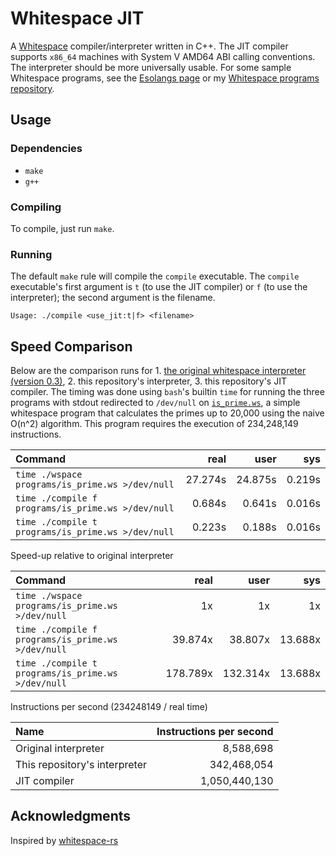 # Whitespace JIT
A [Whitespace](https://esolangs.org/wiki/Whitespace) compiler/interpreter written in C++. The JIT compiler supports `x86_64` machines with System V AMD64 ABI calling conventions. The interpreter should be more universally usable. For some sample Whitespace programs, see the [Esolangs page](https://esolangs.org/wiki/Whitespace) or my [Whitespace programs repository](https://github.com/drebelsky/whitespace-programs).

## Usage

### Dependencies
* `make`
* `g++`

### Compiling
To compile, just run `make`.

### Running
The default `make` rule will compile the `compile` executable. The `compile` executable's first argument is `t` (to use the JIT compiler) or `f` (to use the interpreter); the second argument is the filename.

```
Usage: ./compile <use_jit:t|f> <filename>
```


## Speed Comparison
Below are the comparison runs for 1. [the original whitespace interpreter (version 0.3)](https://web.archive.org/web/20150717140342/http://compsoc.dur.ac.uk/whitespace/download.php), 2. this repository's interpreter, 3. this repository's JIT compiler. The timing was done using `bash`'s builtin `time` for running the three programs with stdout redirected to `/dev/null` on [`is_prime.ws`](https://github.com/drebelsky/whitespace-jit/blob/main/programs/is_prime.ws), a simple whitespace program that calculates the primes up to 20,000 using the naive O(n^2) algorithm. This program requires the execution of 234,248,149 instructions.

Command                                           | real    | user    | sys
:-------------------------------------------------|--------:|--------:|--------:
`time ./wspace programs/is_prime.ws >/dev/null   `|  27.274s|  24.875s|  0.219s
`time ./compile f programs/is_prime.ws >/dev/null`|  0.684s |  0.641s |  0.016s
`time ./compile t programs/is_prime.ws >/dev/null`|  0.223s |  0.188s |  0.016s

Speed-up relative to original interpreter

Command                                           | real    | user    | sys
:-------------------------------------------------|--------:|--------:|--------:
`time ./wspace programs/is_prime.ws >/dev/null   `|       1x|       1x|       1x
`time ./compile f programs/is_prime.ws >/dev/null`|  39.874x|  38.807x|  13.688x
`time ./compile t programs/is_prime.ws >/dev/null`| 178.789x| 132.314x|  13.688x

Instructions per second (234248149 / real time)

Name                         | Instructions per second
:----------------------------|-----------------------:
Original interpreter         |              8,588,698
This repository's interpreter|            342,468,054
JIT compiler                 |          1,050,440,130

## Acknowledgments
Inspired by [whitespace-rs](https://github.com/CensoredUsername/whitespace-rs)

